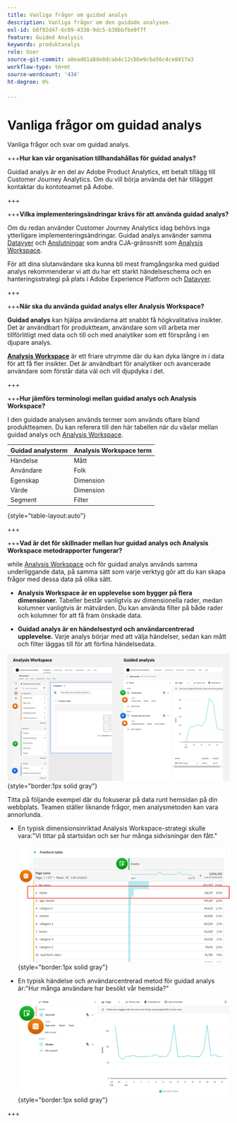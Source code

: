 ```yaml
---
title: Vanliga frågor om guidad analys
description: Vanliga frågor om den guidade analysen.
exl-id: b6f92d47-6c09-4338-9dc5-b30bbfbe9f7f
feature: Guided Analysis
keywords: produktanalys
role: User
source-git-commit: a8ead81a8de8dcab4c12cbbe9cba56c4ce8417a3
workflow-type: tm+mt
source-wordcount: '434'
ht-degree: 0%

---
```


# Vanliga frågor om guidad analys

Vanliga frågor och svar om guidad analys.

+++**Hur kan vår organisation tillhandahållas för guidad analys?**

Guidad analys är en del av Adobe Product Analytics, ett betalt tillägg till Customer Journey Analytics. Om du vill börja använda det här tillägget kontaktar du kontoteamet på Adobe.

+++

+++**Vilka implementeringsändringar krävs för att använda guidad analys?**

Om du redan använder Customer Journey Analytics idag behövs inga ytterligare implementeringsändringar. Guidad analys använder samma [Datavyer](../data-views/data-views.md) och [Anslutningar](../connections/overview.md) som andra CJA-gränssnitt som [Analysis Workspace](../analysis-workspace/home.md).

För att dina slutanvändare ska kunna bli mest framgångsrika med guidad analys rekommenderar vi att du har ett starkt händelseschema och en hanteringsstrategi på plats i Adobe Experience Platform och [Datavyer](../data-views/data-views.md).

+++

+++**När ska du använda guidad analys eller Analysis Workspace?**

**Guidad analys** kan hjälpa användarna att snabbt få högkvalitativa insikter. Det är användbart för produktteam, användare som vill arbeta mer tillförlitligt med data och till och med analytiker som ett försprång i en djupare analys.

**[Analysis Workspace](../analysis-workspace/home.md)** är ett friare utrymme där du kan dyka längre in i data för att få fler insikter. Det är användbart för analytiker och avancerade användare som förstår data väl och vill djupdyka i det.

+++

+++**Hur jämförs terminologi mellan guidad analys och Analysis Workspace?**

I den guidade analysen används termer som används oftare bland produktteamen. Du kan referera till den här tabellen när du växlar mellan guidad analys och [Analysis Workspace](../analysis-workspace/home.md).

| Guidad analysterm | Analysis Workspace term |
| --- | --- |
| Händelse | Mått |
| Användare | Folk |
| Egenskap | Dimension |
| Värde | Dimension |
| Segment | Filter |

{style="table-layout:auto"}

+++

+++**Vad är det för skillnader mellan hur guidad analys och Analysis Workspace metodrapporter fungerar?**

while [Analysis Workspace](../analysis-workspace/home.md) och för guidad analys används samma underliggande data, på samma sätt som varje verktyg gör att du kan skapa frågor med dessa data på olika sätt.

* **Analysis Workspace är en upplevelse som bygger på flera dimensioner.** Tabeller består vanligtvis av dimensionella rader, medan kolumner vanligtvis är mätvärden. Du kan använda filter på både rader och kolumner för att få fram önskade data.

* **Guidad analys är en händelsestyrd och användarcentrerad upplevelse.** Varje analys börjar med att välja händelser, sedan kan mått och filter läggas till för att förfina händelsedata.

![Analysis Workspace och guidade analysvyer](assets/structure.png){style="border:1px solid gray"}

Titta på följande exempel där du fokuserar på data runt hemsidan på din webbplats. Teamen ställer liknande frågor, men analysmetoden kan vara annorlunda.

* En typisk dimensionsinriktad Analysis Workspace-strategi skulle vara:&quot;Vi tittar på startsidan och ser hur många sidvisningar den fått.&quot;

  ![Dimension centrerad](assets/dimension-centered.png){style="border:1px solid gray"}

* En typisk händelse och användarcentrerad metod för guidad analys är:&quot;Hur många användare har besökt vår hemsida?&quot;

  ![Händelsecentrerad](assets/event-centered.png){style="border:1px solid gray"}

+++

